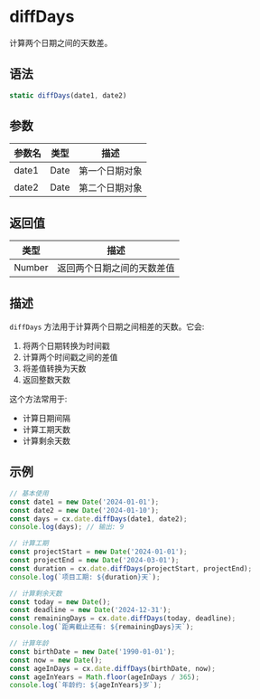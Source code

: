 # diffDays

计算两个日期之间的天数差。

## 语法

```javascript
static diffDays(date1, date2)
```

## 参数

| 参数名 | 类型 | 描述 |
|--------|------|------|
| date1 | Date | 第一个日期对象 |
| date2 | Date | 第二个日期对象 |

## 返回值

| 类型 | 描述 |
|------|------|
| Number | 返回两个日期之间的天数差值 |

## 描述

`diffDays` 方法用于计算两个日期之间相差的天数。它会:

1. 将两个日期转换为时间戳
2. 计算两个时间戳之间的差值
3. 将差值转换为天数
4. 返回整数天数

这个方法常用于:
- 计算日期间隔
- 计算工期天数
- 计算剩余天数

## 示例

```javascript
// 基本使用
const date1 = new Date('2024-01-01');
const date2 = new Date('2024-01-10');
const days = cx.date.diffDays(date1, date2);
console.log(days); // 输出: 9

// 计算工期
const projectStart = new Date('2024-01-01');
const projectEnd = new Date('2024-03-01');
const duration = cx.date.diffDays(projectStart, projectEnd);
console.log(`项目工期: ${duration}天`);

// 计算剩余天数
const today = new Date();
const deadline = new Date('2024-12-31');
const remainingDays = cx.date.diffDays(today, deadline);
console.log(`距离截止还有: ${remainingDays}天`);

// 计算年龄
const birthDate = new Date('1990-01-01');
const now = new Date();
const ageInDays = cx.date.diffDays(birthDate, now);
const ageInYears = Math.floor(ageInDays / 365);
console.log(`年龄约: ${ageInYears}岁`);
``` 